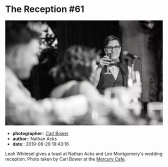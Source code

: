 # The Reception \#61

![Leah Whitesel toasts Nathan Acks and Len Montgomery](assets/2019-06-29-set-3-the-reception-61.webp)

* **photographer**:: [Carl Bower](https://carlbowerphotos.com)  
* **author**:: Nathan Acks  
* **date**:: 2019-06-29 19:43:16

Leah Whitesel gives a toast at Nathan Acks and Len Montgomery's wedding reception. Photo taken by Carl Bower at the [Mercury Cafe](http://mercurycafe.com).
